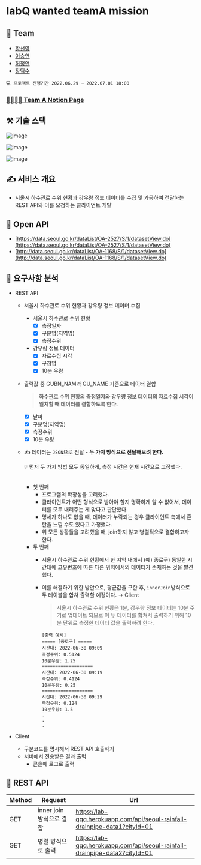 # labQ wanted teamA mission

## 👥 Team


- [황선영](https://github.com/syoungee)
- [이승연](https://github.com/dltmddus1998)
- [허정연](https://github.com/golgol22)
- [장덕수](https://github.com/dapsu)

`💻 프로젝트 진행기간 2022.06.29 ~ 2022.07.01 18:00`

### [👩‍👩‍👧‍👦 Team A Notion Page](https://www.notion.so/Team-A-b10e8134500642d08eedbc3b4ba3d29b)

## ⚒️ 기술 스택


![image](https://img.shields.io/badge/LAN-JavaScript-%23F7DF1E?style=for-the-badge&logo=JavaScript)

![image](https://img.shields.io/badge/FRM-Node.js-%23339933?style=for-the-badge&logo=Node.js)

![image](https://img.shields.io/badge/FRM-Express-%23000000?style=for-the-badge&logo=Express)

## ✍️ 서비스 개요


- 서울시 하수관로 수위 현황과 강우량 정보 데이터를 수집 및 가공하여 전달하는 REST API와 이를 요청하는 클라이언트 개발

## 🔗 Open API


- [https://data.seoul.go.kr/dataList/OA-2527/S/1/datasetView.do](https://data.seoul.go.kr/dataList/OA-2527/S/1/datasetView.do)
- [http://data.seoul.go.kr/dataList/OA-1168/S/1/datasetView.do](http://data.seoul.go.kr/dataList/OA-1168/S/1/datasetView.do)

## 📑 요구사항 분석


- REST API
    - 서울시 하수관로 수위 현황과 강우량 정보 데이터 수집
        - 서울시 하수관로 수위 현황
            - [x]  측정일자
            - [x]  구분명(지역명)
            - [x]  측정수위
        - 강우량 정보 데이터
            - [x]  자료수집 시각
            - [x]  구청명
            - [x]  10분 우량
    - 출력값 중 GUBN_NAM과 GU_NAME 기준으로 데이터 결합
        
        > **하수관로 수위 현황의 측정일자와 강우량 정보 데이터의 자료수집 시각이 일치할 때 데이터를 결합하도록 한다.**
        > 
        - [x]  날짜
        - [x]  구분명(지역명)
        - [x]  측정수위
        - [x]  10분 우량
    - ✍️ 데이터는 `JSON`으로 전달 - **두 가지 방식으로 전달해보려 한다.**
    
        <aside>
        💡 먼저 두 가지 방법 모두 동일하게, 측정 시간은 현재 시간으로 고정했다.
        </aside>
        <br>
        <br>
        
        - 첫 번째
            - 프로그램의 확장성을 고려했다.
            - 클라이언트가 어떤 형식으로 받아야 할지 명확하게 알 수 없어서, 데이터를 모두 내려주는 게 맞다고 판단했다.
            - 명세가 하나도 없을 때, 데이터가 누락되는 경우 클라이언트 측에서 혼란을 느낄 수도 있다고 가정했다.
            - 위 모든 상황들을 고려했을 때, join하지 않고 병렬적으로 결합하고자 한다.
        - 두 번째
            - 서울시 하수관로 수위 현황에서 한 지역 내에서 (예) 종로구) 동일한 시간대에 고유번호에 따른 다른 위치에서의 데이터가 존재하는 것을 발견했다.
            - 이를 해결하기 위한 방안으로, 평균값을 구한 후, `innerJoin`방식으로 두 테이블을 합쳐 출력할 예정이다. → Client

                > 서울시 하수관로 수위 현황은 1분, 강우량 정보 데이터는 10분 주기로 업데이트 되므로 이 두 데이터를 합쳐서 출력하기 위해 10분 단위로 측정한 데이터 값을 출력하려 한다.
                > 

                ```
                [출력 예시]
                ===== [종로구] =====
                시간대: 2022-06-30 09:09
                측정수위: 0.5124
                10분우량: 1.25
                ===================
                시간대: 2022-06-30 09:19
                측정수위: 0.4124
                10분우량: 0.25
                ===================
                시간대: 2022-06-30 09:29
                측정수위: 0.124
                10분우량: 1.5
                .
                .
                .
                ```
        
- Client
    - 구분코드를 명시해서 REST API 호출하기
    - 서버에서 전송받은 결과 출력
        - 콘솔에 로그로 출력

## 📜 REST API

| Method | Request | Url  |
| --- | --- | --- |
| GET | inner join 방식으로 결합 | https://lab-qqq.herokuapp.com/api/seoul-rainfall-drainpipe-data1?cityId=01 |
| GET | 병렬 방식으로 출력 | https://lab-qqq.herokuapp.com/api/seoul-rainfall-drainpipe-data2?cityId=01 |
